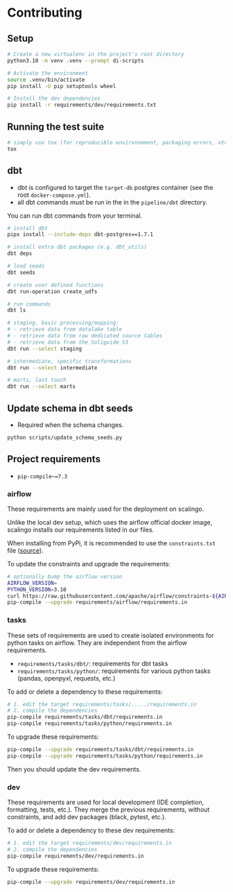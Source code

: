 # Contributing

## Setup

```bash
# Create a new virtualenv in the project's root directory
python3.10 -m venv .venv --prompt di-scripts

# Activate the environment
source .venv/bin/activate
pip install -U pip setuptools wheel

# Install the dev dependencies
pip install -r requirements/dev/requirements.txt
```

## Running the test suite

```bash
# simply use tox (for reproducible environnement, packaging errors, etc.)
tox
```

## dbt

* dbt is configured to target the `target-db` postgres container (see the root `docker-compose.yml`).
* all dbt commands must be run in the in the `pipeline/dbt` directory.

You can run dbt commands from your terminal.

```bash
# install dbt
pipx install --include-deps dbt-postgres==1.7.1

# install extra dbt packages (e.g. dbt_utils)
dbt deps

# load seeds
dbt seeds

# create user defined functions
dbt run-operation create_udfs

# run commands
dbt ls

# staging, basic processing/mapping:
# - retrieve data from datalake table
# - retrieve data from raw dedicated source tables
# - retrieve data from the Soliguide S3
dbt run --select staging

# intermediate, specific transformations
dbt run --select intermediate

# marts, last touch
dbt run --select marts
```

## Update schema in dbt seeds

* Required when the schema changes.

```bash
python scripts/update_schema_seeds.py
```

## Project requirements

* `pip-compile~=7.3`

### airflow

These requirements are mainly used for the deployment on scalingo.

Unlike the local dev setup, which uses the airflow official docker image, scalingo
installs our requirements listed in our files.

When installing from PyPi, it is recommended to use the `constraints.txt` file ([source](https://airflow.apache.org/docs/apache-airflow/stable/installation/installing-from-pypi.html#constraints-files)).

To update the constraints and upgrade the requirements:

```bash
# optionally bump the airflow version
AIRFLOW_VERSION=
PYTHON_VERSION=3.10
curl https://raw.githubusercontent.com/apache/airflow/constraints-${AIRFLOW_VERSION}/constraints-${PYTHON_VERSION}.txt > requirements/airflow/constraints.txt
pip-compile --upgrade requirements/airflow/requirements.in
```

### tasks

These sets of requirements are used to create isolated environments for python tasks on airflow.
They are independent from the airflow requirements.

- `requirements/tasks/dbt/`: requirements for dbt tasks
- `requirements/tasks/python/`: requirements for various python tasks (pandas, openpyxl, requests, etc.)

To add or delete a dependency to these requirements:

```bash
# 1. edit the target requirements/tasks/...../requirements.in
# 2. compile the dependencies
pip-compile requirements/tasks/dbt/requirements.in
pip-compile requirements/tasks/python/requirements.in
```

To upgrade these requirements:

```bash
pip-compile --upgrade requirements/tasks/dbt/requirements.in
pip-compile --upgrade requirements/tasks/python/requirements.in
```

Then you should update the dev requirements.

### dev

These requirements are used for local development (IDE completion, formatting, tests, etc.).
They merge the previous requirements, without constraints, and add dev packages (black, pytest, etc.).

To add or delete a dependency to these dev requirements:

```bash
# 1. edit the target requirements/dev/requirements.in
# 2. compile the dependencies
pip-compile requirements/dev/requirements.in
```

To upgrade these requirements:

```bash
pip-compile --upgrade requirements/dev/requirements.in
```